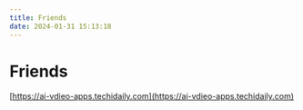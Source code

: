 ```yaml
---
title: Friends
date: 2024-01-31 15:13:18
---
```


# Friends

[https://ai-vdieo-apps.techidaily.com](https://ai-vdieo-apps.techidaily.com)